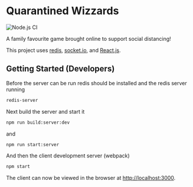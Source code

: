 # Quarantined Wizzards

![Node.js CI](https://github.com/creisle/quarantined_wizzards/workflows/Node.js%20CI/badge.svg)

A family favourite game brought online to support social distancing!

This project uses [redis](https://redis.io/), [socket.io](https://socket.io/), and [React.js](https://reactjs.org/).

## Getting Started (Developers)

Before the server can be run redis should be installed and the redis server running

```bash
redis-server
```

Next build the server and start it

```bash
npm run build:server:dev
```

and

```bash
npm run start:server
```

And then the client development server (webpack)

```bash
npm start
```

The client can now be viewed in the browser at [http://localhost:3000](http://localhost:3000).

